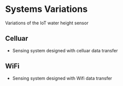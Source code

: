 # Systems Variations  
Variations of the IoT water height sensor

## Celluar
* Sensing system designed with celluar data transfer

## WiFi
* Sensing system designed with Wifi data transfer







